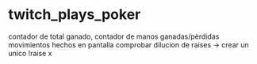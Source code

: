 # twitch_plays_poker
 
contador de total ganado,
contador de manos ganadas/pèrdidas
movimientos hechos en pantalla
comprobar dilucion de raises -> crear un unico !raise x
